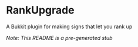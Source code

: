 # RankUpgrade
A Bukkit plugin for making signs that let you rank up

*Note: This README is a pre-generated stub*
